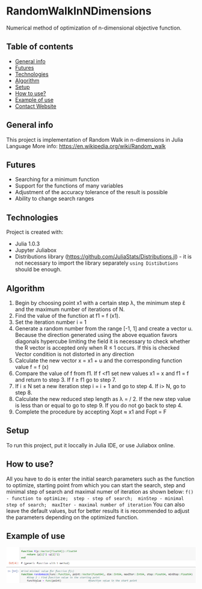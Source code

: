 # RandomWalkInNDimensions
Numerical method of optimization of n-dimensional objective function.

## Table of contents
* [General info](#general-info)
* [Futures](#futures)
* [Technologies](#technologies)
* [Algorithm](#algorithm)
* [Setup](#setup)
* [How to use?](#how-to-use)
* [Example of use](#example-of-use)
* [Contact Website](#contact-website)


## General info
This project is implementation of Random Walk in n-dimensions in Julia Language
More info: https://en.wikipedia.org/wiki/Random_walk


## Futures
* Searching for a minimum function
* Support for the functions of many variables
* Adjustment of the accuracy tolerance of the result is possible
* Ability to change search ranges


## Technologies
Project is created with:
* Julia 1.0.3
* Jupyter Juliabox
* Distributions library 
(https://github.com/JuliaStats/Distributions.jl) - it is not necessary to import the library separately
`using Distibutions` should be enough.

## Algorithm
1. Begin by choosing point x1 with a certain step λ, the minimum step ἒ and the maximum number of iterations of N.
2. Find the value of the function at f1 = f (x1).
3. Set the iteration number i = 1
4. Generate a random number from the range [-1, 1] and create a vector u. Because the direction generated using the above equation favors diagonals hypercube limiting the field it is necessary to check whether the R vector is accepted only when R ≤ 1 occurs. If this is checked Vector condition is not distorted in any direction
5. Calculate the new vector x = x1 + u and the corresponding function value f = f (x)
6. Compare the value of f from f1. If f <f1 set new values x1 = x and f1 = f and return to step 3. If f ≥ f1 go to step 7.
7. If i ≤ N set a new iteration step i = i + 1 and go to step 4. If i> N, go to step 8.
8. Calculate the new reduced step length as λ = / 2. If the new step value is less than or equal to go to step 9. If you do not go back to step 4.
9. Complete the procedure by accepting Xopt ≈ x1 and Fopt = F


## Setup
To run this project, put it loccally in Julia IDE, or use Juliabox online.


## How to use?
All you have to do is enter the initial search parameters such as the function to optimize, starting point from which you can start the search, step and minimal step of search and maximal numer of iteration as shown below:
`f() - function to optimize; 
step - step of search; 
minStep - minimal step of search; 
maxIter - maximal number of iteration`
You can also leave the default values, but for better results it is recommended to adjust the parameters depending on the optimized function.

## Example of use

![Example of use](./Example.png)
